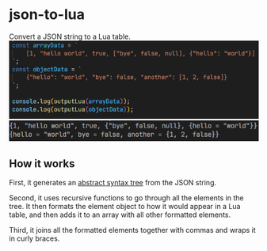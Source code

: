 # json-to-lua
Convert a JSON string to a Lua table.
![Code example](./readme/code.png)
![Output example](./readme/output.png)

## How it works
First, it generates an [abstract syntax tree](https://github.com/vtrushin/json-to-ast) from the JSON string.
  
Second, it uses recursive functions to go through all the elements in the tree. It then formats the element object to how it would appear in a Lua table, and then adds it to an array with all other formatted elements.
  
Third, it joins all the formatted elements together with commas and wraps it in curly braces.
